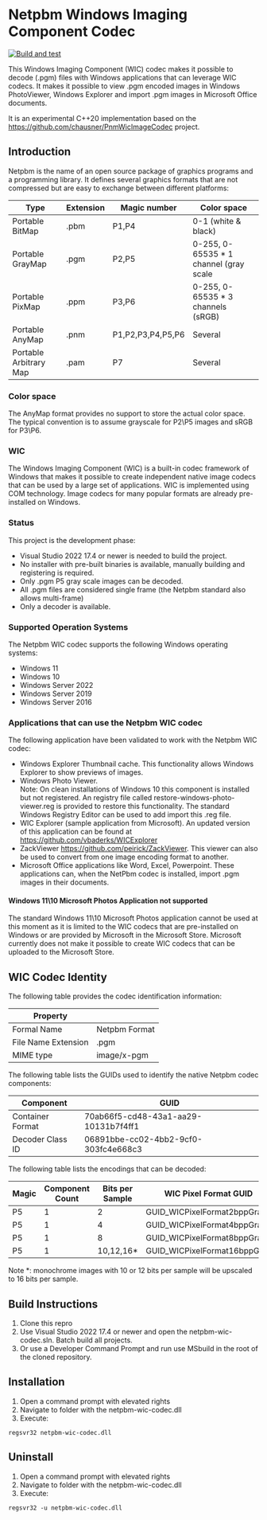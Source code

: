 # Netpbm Windows Imaging Component Codec

[![Build and test](https://github.com/vbaderks/netpbm-wic-codec/actions/workflows/msbuild.yml/badge.svg)](https://github.com/vbaderks/netpbm-wic-codec/actions/workflows/msbuild.yml)

This Windows Imaging Component (WIC) codec makes it possible to decode (.pgm) files with Windows applications that can leverage WIC codecs.
It makes it possible to view .pgm encoded images in Windows PhotoViewer, Windows Explorer and import .pgm images in Microsoft Office documents.

It is an experimental C++20 implementation based on the <https://github.com/chausner/PnmWicImageCodec> project.

## Introduction

Netpbm is the name of an open source package of graphics programs and a programming library.
It defines several graphics formats that are not compressed but are easy to exchange between different
platforms:

|Type            |Extension|Magic number|Color space|
|----------------|---------|--------------------------|-----------|
|Portable BitMap |.pbm     |P1,P4       | 0-1 (white & black)|
|Portable GrayMap|.pgm     |P2,P5       | 0-255, 0-65535 * 1 channel (gray scale|
|Portable PixMap |.ppm     |P3,P6       | 0-255, 0-65535 * 3 channels (sRGB)|
|Portable AnyMap |.pnm     |P1,P2,P3,P4,P5,P6|Several|
|Portable Arbitrary Map|.pam|P7       |Several|

### Color space

The AnyMap format provides no support to store the actual color space. The typical convention is to assume grayscale for P2\P5 images and sRGB for P3\P6.

### WIC

The Windows Imaging Component (WIC) is a built-in codec framework of Windows that makes it possible
to create independent native image codecs that can be used by a large set of applications.
WIC is implemented using COM technology. Image codecs for many popular formats are already pre-installed on Windows.

### Status

This project is the development phase:

- Visual Studio 2022 17.4 or newer is needed to build the project.
- No installer with pre-built binaries is available, manually building and registering is required.
- Only .pgm P5 gray scale images can be decoded.
- All .pgm files are considered single frame (the Netpbm standard also allows multi-frame)
- Only a decoder is available.

### Supported Operation Systems

The Netpbm WIC codec supports the following Windows operating systems:

- Windows 11
- Windows 10
- Windows Server 2022
- Windows Server 2019
- Windows Server 2016

### Applications that can use the Netpbm WIC codec

The following application have been validated to work with the Netpbm WIC codec:

- Windows Explorer Thumbnail cache. This functionality allows Windows Explorer to show previews of images.
- Windows Photo Viewer.  
 Note: On clean installations of Windows 10 this component is installed but not registered. An registry file called restore-windows-photo-viewer.reg
 is provided to restore this functionality. The standard Windows Registry Editor can be used to add import this .reg file.
- WIC Explorer (sample application from Microsoft). An updated version of this application can be found at <https://github.com/vbaderks/WICExplorer>
- ZackViewer <https://github.com/peirick/ZackViewer>. This viewer can also be used to convert from one image encoding format to another.
- Microsoft Office applications like Word, Excel, Powerpoint. These applications can, when the NetPbm codec is installed, import .pgm images in their documents.

#### Windows 11\10 Microsoft Photos Application not supported

The standard Windows 11\10 Microsoft Photos application cannot be used at this moment as it is limited to the
WIC codecs that are pre-installed on Windows or are provided by Microsoft in the Microsoft Store.
Microsoft currently does not make it possible to create WIC codecs that can be uploaded to the Microsoft Store.

## WIC Codec Identity

The following table provides the codec identification information:

|Property||
|---|---|
|Formal Name|Netpbm Format|
|File Name Extension|.pgm|
|MIME type| image/x-pgm|

The following table lists the GUIDs used to identify the native Netpbm codec components:

|Component|GUID
|---|---|
|Container Format|70ab66f5-cd48-43a1-aa29-10131b7f4ff1
|Decoder Class ID |06891bbe-cc02-4bb2-9cf0-303fc4e668c3|

The following table lists the encodings that can be decoded:

|Magic|Component Count|Bits per Sample|WIC Pixel Format GUID|
|---|---|---|--|
|P5|1|2|GUID_WICPixelFormat2bppGray
|P5|1|4|GUID_WICPixelFormat4bppGray
|P5|1|8|GUID_WICPixelFormat8bppGray
|P5|1|10,12,16*|GUID_WICPixelFormat16bppGray

Note *: monochrome images with 10 or 12 bits per sample will be upscaled to 16 bits per sample.

## Build Instructions

1. Clone this repro
1. Use Visual Studio 2022 17.4 or newer and open the netpbm-wic-codec.sln. Batch build all projects.
1. Or use a Developer Command Prompt and run use MSbuild in the root of the cloned repository.

## Installation

1. Open a command prompt with elevated rights
1. Navigate to folder with the netpbm-wic-codec.dll
1. Execute:

```shell
regsvr32 netpbm-wic-codec.dll
```

## Uninstall

1. Open a command prompt with elevated rights
1. Navigate to folder with the netpbm-wic-codec.dll
1. Execute:

```shell
regsvr32 -u netpbm-wic-codec.dll
```

